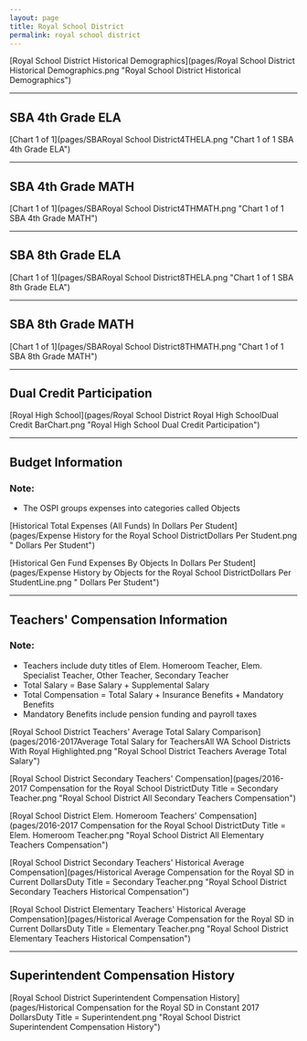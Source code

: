 ```yaml
---
layout: page
title: Royal School District
permalink: royal school district
---
```



[Royal School District Historical Demographics](pages/Royal School District Historical Demographics.png "Royal School District Historical Demographics")

___

## SBA 4th Grade ELA

[Chart 1 of 1](pages/SBARoyal School District4THELA.png "Chart 1 of 1 SBA 4th Grade ELA")


___

## SBA 4th Grade MATH

[Chart 1 of 1](pages/SBARoyal School District4THMATH.png "Chart 1 of 1 SBA 4th Grade MATH")


___

## SBA 8th Grade ELA

[Chart 1 of 1](pages/SBARoyal School District8THELA.png "Chart 1 of 1 SBA 8th Grade ELA")


___

## SBA 8th Grade MATH

[Chart 1 of 1](pages/SBARoyal School District8THMATH.png "Chart 1 of 1 SBA 8th Grade MATH")


___

## Dual Credit Participation

[Royal High School](pages/Royal School District Royal High SchoolDual Credit BarChart.png "Royal High School Dual Credit Participation")


___

## Budget Information
### Note:
- The OSPI groups expenses into categories called Objects

[Historical Total Expenses (All Funds) In Dollars Per Student](pages/Expense History for the Royal School DistrictDollars Per Student.png " Dollars Per Student")

[Historical Gen Fund Expenses By Objects In Dollars Per Student](pages/Expense History by Objects for the Royal School DistrictDollars Per StudentLine.png " Dollars Per Student")


___

## Teachers' Compensation Information
### Note:
- Teachers include duty titles of Elem. Homeroom Teacher, Elem. Specialist Teacher, Other Teacher, Secondary Teacher
- Total Salary = Base Salary + Supplemental Salary
- Total Compensation = Total Salary + Insurance Benefits + Mandatory Benefits
- Mandatory Benefits include pension funding and payroll taxes

[Royal School District Teachers' Average Total Salary Comparison](pages/2016-2017Average Total Salary for TeachersAll WA School Districts With Royal Highlighted.png "Royal School District Teachers Average Total Salary")

[Royal School District Secondary Teachers' Compensation](pages/2016-2017 Compensation for the Royal School DistrictDuty Title = Secondary Teacher.png "Royal School District All Secondary Teachers Compensation")

[Royal School District Elem. Homeroom Teachers' Compensation](pages/2016-2017 Compensation for the Royal School DistrictDuty Title = Elem. Homeroom Teacher.png "Royal School District All Elementary Teachers Compensation")

[Royal School District Secondary Teachers' Historical Average Compensation](pages/Historical Average Compensation for the Royal SD in Current DollarsDuty Title = Secondary Teacher.png "Royal School District Secondary Teachers Historical Compensation")

[Royal School District Elementary Teachers' Historical Average Compensation](pages/Historical Average Compensation for the Royal SD in Current DollarsDuty Title = Elementary Teacher.png "Royal School District Elementary Teachers Historical Compensation")


___

## Superintendent Compensation History

[Royal School District Superintendent Compensation History](pages/Historical Compensation for the Royal SD in Constant 2017 DollarsDuty Title = Superintendent.png "Royal School District Superintendent Compensation History")

